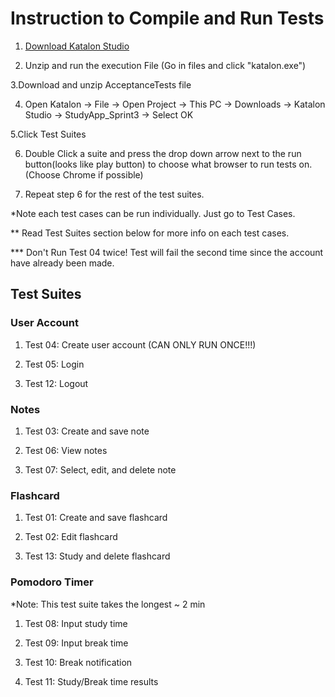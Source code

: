 # Instruction to Compile and Run Tests # 
1. [Download Katalon Studio](https://www.katalon.com/download/)

2. Unzip and run the execution File (Go in files and click "katalon.exe")

3.Download and unzip AcceptanceTests file

4. Open Katalon -> File -> Open Project -> This PC -> Downloads -> Katalon Studio -> StudyApp_Sprint3 -> Select OK

5.Click Test Suites

6. Double Click a suite and press the drop down arrow next to the run button(looks like play button) to choose what browser to run tests on. (Choose Chrome if possible) 

7. Repeat step 6 for the rest of the test suites.

*Note each test cases can be run individually. Just go to Test Cases.

** Read Test Suites section below for more info on each test cases.

*** Don't Run Test 04 twice! Test will fail the second time since the account have already been made. 
## Test Suites ##
### User Account ###
1. Test 04: Create user account (CAN ONLY RUN ONCE!!!) 

2. Test 05: Login

3. Test 12: Logout

### Notes ###
1. Test 03: Create and save note

2. Test 06: View notes

3. Test 07: Select, edit, and delete note

### Flashcard ###
1. Test 01: Create and save flashcard

2. Test 02: Edit flashcard

3. Test 13: Study and delete flashcard

### Pomodoro Timer ###
*Note: This test suite takes the longest ~ 2 min

1. Test 08: Input study time

2. Test 09: Input break time

3. Test 10: Break notification 

4. Test 11: Study/Break time results

